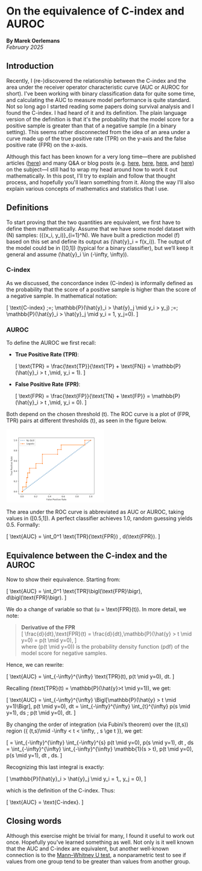 # On the equivalence of C-index and AUROC
**By Marek Oerlemans**  
_February 2025_

## Introduction

Recently, I (re-)discovered the relationship between the C-index and the area under the receiver operator characteristic curve (AUC or AUROC for short). I've been working with binary classification data for quite some time, and calculating the AUC to measure model performance is quite standard. Not so long ago I started reading some papers doing survival analysis and I found the C-index. I had heard of it and its definition. The plain language version of the definition is that it's the probability that the model score for a positive sample is greater than that of a negative sample (in a binary setting). This seems rather disconnected from the idea of an area under a curve made up of the true positive rate (TPR) on the y-axis and the false positive rate (FPR) on the x-axis.

Although this fact has been known for a very long time—there are published articles ([here](https://pubs.rsna.org/doi/10.1148/radiology.143.1.7063747)) and many Q&A or blog posts (e.g. [here](https://stats.stackexchange.com/questions/437490/what-is-the-relationship-between-the-harrels-c-and-the-auc), [here](https://stats.stackexchange.com/questions/272314/how-does-auc-of-roc-equal-concordance-probability), [here](https://stats.stackexchange.com/questions/190216/why-is-roc-auc-equivalent-to-the-probability-that-two-randomly-selected-samples), and [here](https://stats.stackexchange.com/questions/190216/why-is-roc-auc-equivalent-to-the-probability-that-two-randomly-selected-samples)) on the subject—I still had to wrap my head around how to work it out mathematically. In this post, I'll try to explain and follow that thought process, and hopefully you'll learn something from it. Along the way I'll also explain various concepts of mathematics and statistics that I use.

## Definitions

To start proving that the two quantities are equivalent, we first have to define them mathematically. Assume that we have some model dataset with \(N\) samples: \(\{(x_i, y_i)\}_{i=1}^N\). We have built a prediction model \(f\) based on this set and define its output as \(\hat{y}_i = f(x_i)\). The output of the model could be in \([0,1]\) (typical for a binary classifier), but we’ll keep it general and assume \(\hat{y}_i \in (-\infty, \infty)\).

### C-index
As we discussed, the concordance index (C-index) is informally defined as the probability that the score of a positive sample is higher than the score of a negative sample. In mathematical notation:

\[
\text{C-index} \;=\; \mathbb{P}(\hat{y}_i > \hat{y}_j \mid y_i > y_j) 
\;=\; \mathbb{P}(\hat{y}_i > \hat{y}_j \mid y_i = 1, y_j=0).
\]

### AUROC
To define the AUROC we first recall:

- **True Positive Rate (TPR)**:

  \[
  \text{TPR} = \frac{\text{TP}}{\text{TP} + \text{FN}} 
  = \mathbb{P}(\hat{y}_i > t \,\mid\, y_i = 1).
  \]

- **False Positive Rate (FPR)**:

  \[
  \text{FPR} = \frac{\text{FP}}{\text{TN} + \text{FP}} 
  = \mathbb{P}(\hat{y}_i > t \,\mid\, y_i = 0).
  \]

Both depend on the chosen threshold \(t\). The ROC curve is a plot of (FPR, TPR) pairs at different thresholds \(t\), as seen in the figure below.

![An ROC curve. The orange line denotes the output of a classification model; the blue line is the line a random chance model would get. Source.](rocplot.png)

The area under the ROC curve is abbreviated as AUC or AUROC, taking values in \([0.5,1]\). A perfect classifier achieves 1.0, random guessing yields 0.5. Formally:

\[
\text{AUC} = \int_0^1 \text{TPR}(\text{FPR}) \, d(\text{FPR}).
\]

## Equivalence between the C-index and the AUROC

Now to show their equivalence. Starting from:

\[
\text{AUC} 
= \int_0^1 \text{TPR}\bigl(\text{FPR}\bigr)\, d\bigl(\text{FPR}\bigr).
\]

We do a change of variable so that \(u = \text{FPR}(t)\). In more detail, we note:

> **Derivative of the FPR**  
> \[
> \frac{d}{dt}\,\text{FPR}(t) 
> = \frac{d}{dt}\,\mathbb{P}(\hat{y} > t \mid y=0) 
> = p(t \mid y=0),
> \]  
> where \(p(t \mid y=0)\) is the probability density function (pdf) of the model score for negative samples.

Hence, we can rewrite:

\[
\text{AUC} 
= \int_{-\infty}^{\infty} \text{TPR}(t)\, p(t \mid y=0)\, dt.
\]

Recalling \(\text{TPR}(t) = \mathbb{P}(\hat{y}>t \mid y=1)\), we get:

\[
\text{AUC} 
= \int_{-\infty}^{\infty} \Bigl[\mathbb{P}(\hat{y} > t \mid y=1)\Bigr]\, p(t \mid y=0)\, dt 
= \int_{-\infty}^{\infty} \int_{t}^{\infty} p(s \mid y=1)\, ds \; p(t \mid y=0)\, dt.
\]

By changing the order of integration (via Fubini’s theorem) over the \((t,s)\) region \(\{ (t,s)\mid -\infty < t < \infty, \, s \ge t \}\), we get:

\[
= \int_{-\infty}^{\infty} \int_{-\infty}^{s} p(t \mid y=0)\, p(s \mid y=1)\, dt \, ds 
= \int_{-\infty}^{\infty} \int_{-\infty}^{\infty} \mathbb{1}(s > t)\, p(t \mid y=0)\, p(s \mid y=1)\, dt \, ds.
\]

Recognizing this last integral is exactly:

\[
\mathbb{P}(\hat{y}_i > \hat{y}_j \mid y_i = 1,\, y_j = 0),
\]

which is the definition of the C-index. Thus:

\[
\text{AUC} = \text{C-index}.
\]

## Closing words

Although this exercise might be trivial for many, I found it useful to work out once. Hopefully you’ve learned something as well. Not only is it well known that the AUC and C-index are equivalent, but another well-known connection is to the [Mann–Whitney U test](https://en.wikipedia.org/wiki/Mann%E2%80%93Whitney_U_test), a nonparametric test to see if values from one group tend to be greater than values from another group.

